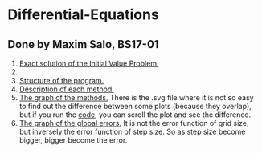 # Differential-Equations
## Done by Maxim Salo, BS17-01

1. [Exact solution of the Initial Value Problem.](https://github.com/BullDog57Rus/Differential-Equations/blob/master/Analytic/Exact%20analytic%20solution.pdf)
2. []()
3. [Structure of the program.](https://github.com/BullDog57Rus/Differential-Equations/blob/master/Analytic/Structure%20of%20the%20program.pdf)
4. [Description of each method.](https://github.com/BullDog57Rus/Differential-Equations/blob/master/Analytic/Explanations%20of%20methods.pdf)
5. [The graph of the methods.](https://github.com/BullDog57Rus/Differential-Equations/blob/master/Pictures/Numerical%20methods.svg) There is the .svg file where it is not so easy to find out the difference between some plots (because they overlap), but if you run the [code](https://github.com/BullDog57Rus/Differential-Equations/blob/master/Code/Calc%20and%20plot.ipynb), you can scroll the plot and see the difference.
6. [The graph of the global errors.](https://github.com/BullDog57Rus/Differential-Equations/blob/master/Pictures/Errors%20for%20methods.svg) It is not the error function of grid size, but inversely the error function of step size. So as step size become bigger, bigger become the error.
